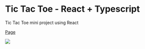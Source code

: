 # Tic Tac Toe - React + Typescript

Tic Tac Toe mini project using React

[Page](https://jbernardofortes.github.io/BinaryTree/)
</hr>
<a href='https://jbernardofortes.github.io/BinaryTree/'> <img src='https://imgur.com/b8F5XUt.jpg'> </img></a>

